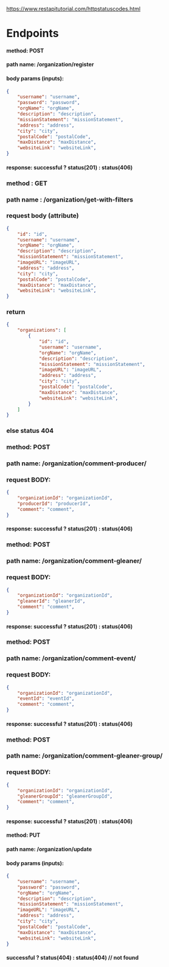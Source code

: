 https://www.restapitutorial.com/httpstatuscodes.html
# Endpoints


#### method: POST
#### path name: /organization/register
#### body params (inputs): 
```JSON
{
    "username": "username",
    "password": "password",
    "orgName": "orgName",
    "description": "description",
    "missionStatement": "missionStatement",
    "address": "address",
    "city": "city",
    "postalCode": "postalCode",
    "maxDistance": "maxDistance",
    "websiteLink": "websiteLink",
}
```
#### response: successful ? status(201) : status(406)


### method : GET 
### path name : /organization/get-with-filters
### request body (attribute)
```JSON
{
    "id": "id",
    "username": "username",
    "orgName": "orgName",
    "description": "description",
    "missionStatement": "missionStatement",
    "imageURL": "imageURL",
    "address": "address",
    "city": "city",
    "postalCode": "postalCode",
    "maxDistance": "maxDistance",
    "websiteLink": "websiteLink",
}
```
### return 
```JSON
{
    "organizations": [
        {
            "id": "id",
            "username": "username",
            "orgName": "orgName",
            "description": "description",
            "missionStatement": "missionStatement",
            "imageURL": "imageURL",
            "address": "address",
            "city": "city",
            "postalCode": "postalCode",
            "maxDistance": "maxDistance",
            "websiteLink": "websiteLink",
        }
    ]
}
```
### else status 404


### method: POST
### path name: /organization/comment-producer/
### request BODY:
```JSON
{
    "organizationId": "organizationId",
    "producerId": "producerId",
    "comment": "comment",
}
```
#### response: successful ? status(201) : status(406)


### method: POST
### path name: /organization/comment-gleaner/
### request BODY:
```JSON
{
    "organizationId": "organizationId",
    "gleanerId": "gleanerId",
    "comment": "comment",
}
```
#### response: successful ? status(201) : status(406)


### method: POST
### path name: /organization/comment-event/
### request BODY:
```JSON
{
    "organizationId": "organizationId",
    "eventId": "eventId",
    "comment": "comment",
}
```
#### response: successful ? status(201) : status(406)


### method: POST
### path name: /organization/comment-gleaner-group/
### request BODY:
```JSON
{
    "organizationId": "organizationId",
    "gleanerGroupId": "gleanerGroupId",
    "comment": "comment",
}
```
#### response: successful ? status(201) : status(406)


#### method: PUT
#### path name: /organization/update
#### body params (inputs): 
```JSON
{
    "username": "username",
    "password": "password",
    "orgName": "orgName",
    "description": "description",
    "missionStatement": "missionStatement",
    "imageURL": "imageURL",
    "address": "address",
    "city": "city",
    "postalCode": "postalCode",
    "maxDistance": "maxDistance",
    "websiteLink": "websiteLink",
}
```
#### successful ? status(404) : status(404) // not found

